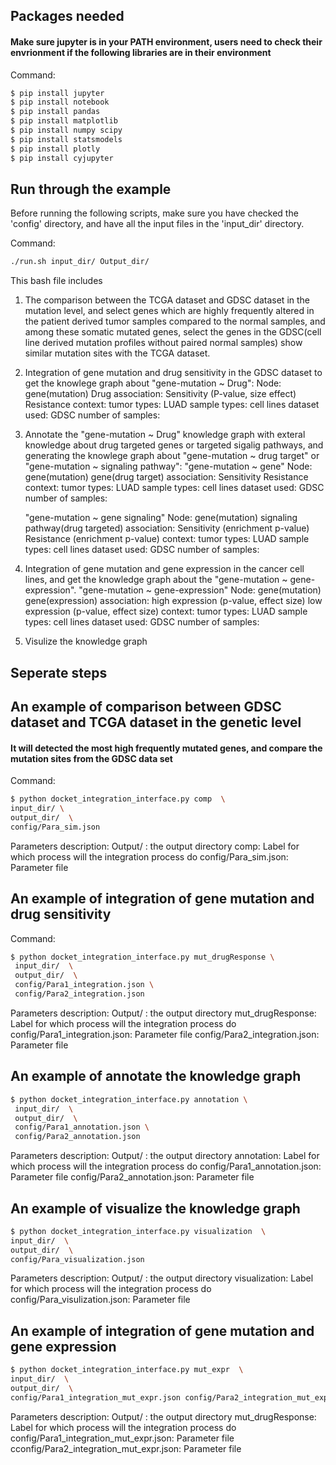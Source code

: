 ## Packages needed
#### Make sure jupyter is in your PATH environment, users need to check their envrionment if the following libraries are in their environment
Command:
```bash
$ pip install jupyter
$ pip install notebook
$ pip install pandas
$ pip install matplotlib 
$ pip install numpy scipy
$ pip install statsmodels
$ pip install plotly
$ pip install cyjupyter
```
## Run through the example
Before running the following scripts, make sure you have checked the 'config' directory, and have all the input files in the 'input_dir' directory.

Command:
```bash
./run.sh input_dir/ Output_dir/
```

This bash file includes
1. The comparison between the TCGA dataset and GDSC dataset in the mutation level, and select genes which are highly  frequently altered in the patient derived tumor samples compared to the normal samples, and among these somatic mutated genes, select the genes in the GDSC(cell line derived mutation profiles without paired normal samples) show similar mutation sites with the TCGA dataset.

2. Integration of gene mutation and drug sensitivity in the GDSC dataset to get the knowlege graph about "gene-mutation ~ Drug": 
   Node: 
        gene(mutation) 
        Drug 
   association: 
        Sensitivity (P-value, size effect)
        Resistance
    context: 
        tumor types: LUAD
        sample types: cell lines
        dataset used: GDSC
        number of samples: 

3. Annotate the "gene-mutation ~ Drug" knowledge graph with exteral knowledge about drug targeted genes or targeted sigalig pathways, and generating the knowlege graph about "gene-mutation ~ drug target" or "gene-mutation ~ signaling pathway":
    "gene-mutation ~ gene"
    Node: 
        gene(mutation)
        gene(drug target)
    association:
        Sensitivity
        Resistance
    context: 
        tumor types: LUAD
        sample types: cell lines
        dataset used: GDSC
        number of samples: 

    "gene-mutation ~ gene signaling"
    Node: 
        gene(mutation)
        signaling pathway(drug targeted)
    association:
        Sensitivity (enrichment p-value)
        Resistance (enrichment p-value)
    context:
        tumor types: LUAD
        sample types: cell lines
        dataset used: GDSC
        number of samples: 

4. Integration of gene mutation and gene expression in the cancer cell lines, and get the knowledge graph about the "gene-mutation ~ gene-expression". 
   "gene-mutation ~ gene-expression"
    Node: 
        gene(mutation)
        gene(expression)
    association:
        high expression (p-value, effect size)
        low expression (p-value, effect size)
    context:
        tumor types: LUAD
        sample types: cell lines
        dataset used: GDSC
        number of samples: 

5. Visulize the knowledge graph
   
## Seperate steps

## An example of comparison between GDSC dataset and TCGA dataset in the genetic level
#### It will detected the most high frequently mutated genes, and compare the mutation sites from the GDSC data set
Command:
```bash
$ python docket_integration_interface.py comp  \
input_dir/ \
output_dir/  \
config/Para_sim.json
```
Parameters description:
Output/ : the output directory
comp: Label for which process will the integration process do
config/Para_sim.json: Parameter file

## An example of integration of gene mutation and drug sensitivity
Command:
```bash
$ python docket_integration_interface.py mut_drugResponse \
 input_dir/  \
 output_dir/  \
 config/Para1_integration.json \
 config/Para2_integration.json
```

Parameters description:
Output/ : the output directory
mut_drugResponse: Label for which process will the integration process do
config/Para1_integration.json: Parameter file
config/Para2_integration.json: Parameter file

## An example of annotate the knowledge graph
```bash
$ python docket_integration_interface.py annotation \
 input_dir/  \
 output_dir/  \
 config/Para1_annotation.json \ 
 config/Para2_annotation.json

```

Parameters description:
Output/ : the output directory
annotation: Label for which process will the integration process do
config/Para1_annotation.json: Parameter file 
config/Para2_annotation.json: Parameter file


## An example of visualize the knowledge graph
```bash
$ python docket_integration_interface.py visualization  \
input_dir/  \
output_dir/  \
config/Para_visualization.json   
```

Parameters description:
Output/ : the output directory
visualization: Label for which process will the integration process do
config/Para_visulization.json: Parameter file


## An example of integration of gene mutation and gene expression
```bash
$ python docket_integration_interface.py mut_expr  \
input_dir/  \
output_dir/  \
config/Para1_integration_mut_expr.json config/Para2_integration_mut_expr.json
```

Parameters description:
Output/ : the output directory
mut_drugResponse: Label for which process will the integration process do
config/Para1_integration_mut_expr.json: Parameter file
cconfig/Para2_integration_mut_expr.json: Parameter file
